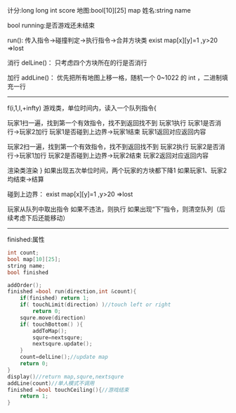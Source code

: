 计分:long long int score
地图:bool[10][25] map
姓名:string name

bool running:是否游戏还未结束

run():
传入指令->碰撞判定->执行指令->合并方块类
exist map[x][y]=1 ,y>20 =>lost

消行 delLine()：
只考虑四个方块所在的行是否消行

加行 addLine()：
优先把所有地图上移一格，随机一个 0~1022 的 int ，二进制填充一行

---

f(i,1,I,+infty)
游戏类，单位时间内，读入一个队列指令{

玩家1扫一遍，找到第一个有效指令，找不到返回找不到
玩家1执行
玩家1是否消行->玩家2加行
玩家1是否碰到上边界->玩家1结束
玩家1返回对应返回内容

玩家2扫一遍，找到第一个有效指令，找不到返回找不到
玩家2执行
玩家2是否消行->玩家1加行
玩家2是否碰到上边界->玩家2结束
玩家2返回对应返回内容

渲染类渲染
}
如果出现五次单位时间，两个玩家的方块都下降1
如果玩家1、玩家2均结束->结算

碰到上边界：
exist map[x][y]=1 ,y>20 =>lost

玩家从队列中取出指令
如果不违法，则执行
如果出现“下”指令，则清空队列（后续考虑下后还能移动）

---


finished:属性

```cpp
int count;
bool map[10][25];
string name;
bool finished
```

```cpp
addOrder();
finished =bool run(direction,int &count){
    if(finished) return 1;
    if( touchLimit(direction) )//touch left or right
        return 0;
    squre.move(direction)
    if( touchBottom() ){
        addToMap();
        squre=nextsqure;
        nextsqure.update();
    }
    count=delLine();//update map
    return 0;
}
display()//return map,squre,nextsqure
addLine(count)//单人模式不调用
finished =bool touchCeiling(){//游戏结束
    return 1;
}
```